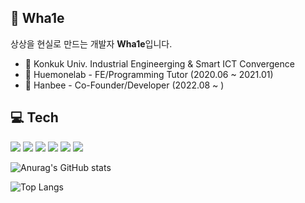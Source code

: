 🐋 Wha1e
-------------
상상을 현실로 만드는 개발자 **Wha1e**입니다.

 - 🏫 Konkuk Univ. Industrial Engineerging & Smart ICT Convergence
 - 🏢  Huemonelab - FE/Programming Tutor (2020.06 ~ 2021.01)
 - 🏢  Hanbee - Co-Founder/Developer (2022.08 ~ )


💻 Tech
-------------
<img src="https://img.shields.io/badge/React-61DAFB?style=flat&logo=React&logoColor=black"/>
<img src="https://img.shields.io/badge/Next.js-000000?style=flat&logo=Next.js&logoColor=white"/>
<img src="https://img.shields.io/badge/Typescript-3178C6?style=flat-square&logo=Typescript&logoColor=white"/>
<img src="https://img.shields.io/badge/JavaScript-F7DF1E?style=flat-square&logo=javascript&logoColor=black"/>
<img src="https://img.shields.io/badge/Sass-CC6699?style=flat&logo=Sass&logoColor=white"/>
<img src="https://img.shields.io/badge/CSS3-1572B6?style=flat&logo=css3&logoColor=white"/>

![Anurag's GitHub stats](https://github-readme-stats.vercel.app/api?username=wherewhale&show_icons=true&theme=prussian)

![Top Langs](https://github-readme-stats.vercel.app/api/top-langs/?username=wherewhale&langs_count=10&layout=compact&theme=prussian)
